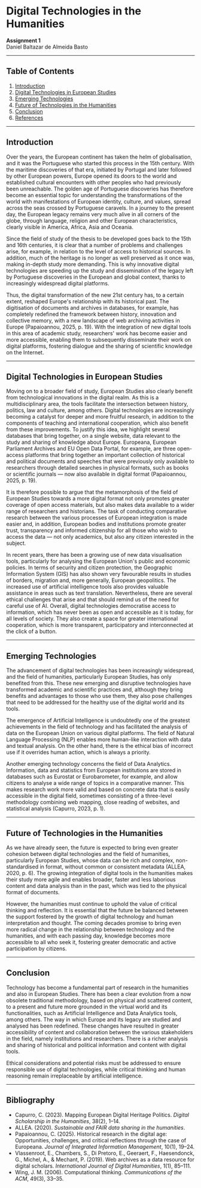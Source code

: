 <link rel="stylesheet" href="style.css">


# Digital Technologies in the Humanities

**Assignment 1**  
Daniel Baltazar de Almeida Basto

---

## Table of Contents

1. [Introduction](#introduction)
2. [Digital Technologies in European Studies](#digital-technologies-in-european-studies)
3. [Emerging Technologies](#emerging-technologies)
4. [Future of Technologies in the Humanities](#future-of-technologies-in-the-humanities)
5. [Conclusion](#conclusion)
6. [References](#references)

---

## Introduction

Over the years, the European continent has taken the helm of globalisation, and it was the Portuguese who started this process in the 15th century. With the maritime discoveries of that era, initiated by Portugal and later followed by other European powers, Europe opened its doors to the world and established cultural encounters with other peoples who had previously been unreachable. The golden age of Portuguese discoveries has therefore become an essential topic for understanding the transformations of the world with manifestations of European identity, culture, and values, spread across the seas crossed by Portuguese caravels. In a journey to the present day, the European legacy remains very much alive in all corners of the globe, through language, religion and other European characteristics, clearly visible in America, Africa, Asia and Oceania.

Since the field of study of the thesis to be developed goes back to the 15th and 16th centuries, it is clear that a number of problems and challenges arise, for example, in relation to the level of access to historical sources. In addition, much of the heritage is no longer as well preserved as it once was, making in-depth study more demanding. This is why innovative digital technologies are speeding up the study and dissemination of the legacy left by Portuguese discoveries in the European and global context, thanks to increasingly widespread digital platforms.

Thus, the digital transformation of the new 21st century has, to a certain extent, reshaped Europe's relationship with its historical past. The digitisation of documents and archives in databases, for example, has completely redefined the framework between history, innovation and collective memory, with a new landscape of web archiving activities in Europe (Papaioannou, 2025, p. 19). With the integration of new digital tools in this area of academic study, researchers' work has become easier and more accessible, enabling them to subsequently disseminate their work on digital platforms, fostering dialogue and the sharing of scientific knowledge on the Internet.

---

## Digital Technologies in European Studies

Moving on to a broader field of study, European Studies also clearly benefit from technological innovations in the digital realm. As this is a multidisciplinary area, the tools facilitate the intersection between history, politics, law and culture, among others. Digital technologies are increasingly becoming a catalyst for deeper and more fruitful research, in addition to the components of teaching and international cooperation, which also benefit from these improvements. To justify this idea, we highlight several databases that bring together, on a single website, data relevant to the study and sharing of knowledge about Europe. Europeana, European Parliament Archives and EU Open Data Portal, for example, are three open-access platforms that bring together an important collection of historical and political documents and speeches that were previously only available to researchers through detailed searches in physical formats, such as books or scientific journals — now also available in digital format (Papaioannou, 2025, p. 19).

It is therefore possible to argue that the metamorphosis of the field of European Studies towards a more digital format not only promotes greater coverage of open access materials, but also makes data available to a wider range of researchers and historians. The task of conducting comparative research between the various processes of European integration is made easier and, in addition, European bodies and institutions promote greater trust, transparency and informed citizenship for all those who wish to access the data — not only academics, but also any citizen interested in the subject.

In recent years, there has been a growing use of new data visualisation tools, particularly for analysing the European Union's public and economic policies. In terms of security and citizen protection, the Geographic Information System (GIS) has also shown very favourable results in studies of borders, migration and, more generally, European geopolitics. The increased use of artificial intelligence tools also provides valuable assistance in areas such as text translation. Nevertheless, there are several ethical challenges that arise and that should remind us of the need for careful use of AI. Overall, digital technologies democratise access to information, which has never been as open and accessible as it is today, for all levels of society. They also create a space for greater international cooperation, which is more transparent, participatory and interconnected at the click of a button.

---

## Emerging Technologies

The advancement of digital technologies has been increasingly widespread, and the field of humanities, particularly European Studies, has only benefited from this. These new emerging and disruptive technologies have transformed academic and scientific practices and, although they bring benefits and advantages to those who use them, they also pose challenges that need to be addressed for the healthy use of the digital world and its tools.

The emergence of Artificial Intelligence is undoubtedly one of the greatest achievements in the field of technology and has facilitated the analysis of data on the European Union on various digital platforms. The field of Natural Language Processing (NLP) enables more human-like interaction with data and textual analysis. On the other hand, there is the ethical bias of incorrect use if it overrides human action, which is always a priority.

Another emerging technology concerns the field of Data Analytics. Information, data and statistics from European institutions are stored in databases such as Eurostat or Eurobarometer, for example, and allow citizens to analyse a wide range of topics in a comparative manner. This makes research work more valid and based on concrete data that is easily accessible in the digital field, sometimes consisting of a three-level methodology combining web mapping, close reading of websites, and statistical analysis (Capurro, 2023, p. 1).

---

## Future of Technologies in the Humanities

As we have already seen, the future is expected to bring even greater cohesion between digital technologies and the field of humanities, particularly European Studies, whose data can be rich and complex, non-standardised in format, without common or consistent metadata (ALLEA, 2020, p. 6). The growing integration of digital tools in the humanities makes their study more agile and enables broader, faster and less laborious content and data analysis than in the past, which was tied to the physical format of documents.

However, the humanities must continue to uphold the value of critical thinking and reflection. It is essential that the future be balanced between the support fostered by the growth of digital technology and human interpretation and thought. The coming decades promise to bring even more radical change in the relationship between technology and the humanities, and with each passing day, knowledge becomes more accessible to all who seek it, fostering greater democratic and active participation by citizens.

---

## Conclusion

Technology has become a fundamental part of research in the humanities and also in European Studies. There has been a clear evolution from a now obsolete traditional methodology, based on physical and scattered content, to a present and future more grounded in the virtual world and its functionalities, such as Artificial Intelligence and Data Analytics tools, among others. The way in which Europe and its legacy are studied and analysed has been redefined. These changes have resulted in greater accessibility of content and collaboration between the various stakeholders in the field, namely institutions and researchers. There is a richer analysis and sharing of historical and political information and content with digital tools.

Ethical considerations and potential risks must be addressed to ensure responsible use of digital technologies, while critical thinking and human reasoning remain irreplaceable by artificial intelligence.

---

## Bibliography

- Capurro, C. (2023). Mapping European Digital Heritage Politics. *Digital Scholarship in the Humanities*, 38(2), 1–14. 
- ALLEA. (2020). *Sustainable and FAIR data sharing in the humanities*. 
- Papaioannou, C. (2025). Historical research in the digital age: Opportunities, challenges, and critical reflections through the case of Europeana. *Journal of Integrated Information Management*, 10(1), 19–24.  
- Vlassenroot, E., Chambers, S., Di Pretoro, E., Geeraert, F., Haesendonck, G., Michel, A., & Mechant, P. (2019). Web archives as a data resource for digital scholars. *International Journal of Digital Humanities*, 1(1), 85–111. 
- Wing, J. M. (2006). Computational thinking. *Communications of the ACM*, 49(3), 33–35. 
